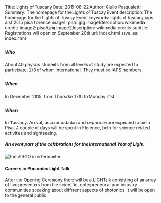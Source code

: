 Title: Lights of Tuscany
Date: 2015-08-22
Author: Giulio Pasqualetti
Summary: The homepage for the Lights of Tuscay Event
description: The homepage for the Lights of Tuscay Event
keywords: lights of tuscany iaps aisf 2015 pisa florence
image1: pisa1.jpg
image1description: wikimedia credits
image2: pisa5.jpg
image2description: wikimedia credits
subtitle: Registrations will open on September 20th
url: index.html
save_as: index.html

<div class="section">
  <!--   Icon Section   -->
  <div class="row">
    <div class="col s12 m4">
      <div class="icon-block">
        <h2 class="center orange-text"><i class="mdi-action-account-child"></i></h2>
        <h5 class="center">Who</h5>
        <p class="light">About 40 physics students from all levels
          of study are expected to participate, 2/3 of whom
          international. They must be IAPS members.</p>
      </div>
    </div> 
    <div class="col s12 m4">
      <div class="icon-block">
        <h2 class="center orange-text"><i class="mdi-action-event"></i></h2>
        <h5 class="center">When</h5>
        <p class="light">In December 2015, from Thursday 17th to
          Monday 21st.</p>
      </div>
    </div>
    <div class="col s12 m4">
      <div class="icon-block">
        <h2 class="center orange-text"><i class="mdi-action-room"></i></h2>
        <h5 class="center">Where</h5>
        <p class="light">In Tuscany. Arrival, accommodation and
          departure are expected to be in Pisa. A couple of days
          will be spent in Florence, both for science related
          activities and sightseeing.</p>
      </div>
    </div>
  </div>
</div>
</div>

<div class="parallax-container valign-wrapper">
  <div class="section no-pad-bot">
    <div class="container">
      <div class="row center">
        <h5 class="header col s12 orange-text light">An event part of the
	  celebrations for the International Year of Light.</h5>
      </div>
    </div>
  </div>
  <div class="parallax"><img src="{filename}/images/VIRGO.jpg"
  alt="the VIRGO interferometer"></div>
</div>

<div class="container">
  <div class="section">
    <div class="row">
      <div class="col s12 center">
        <h3><i class="mdi-content-send orange-text"></i></h3>
        <h4>Careers in Photonics Light Talk</h4>
        <p class="left-align light">After the Opening Ceremony there
        will be a LIGHTalk consisting of an array of live presenters
        from the scientific, enterpreneurial and industry communities
        speaking about different aspects of photonics. It will be open
        to the general public.</p>
      </div>
    </div>
  </div>
</div>
</div>
